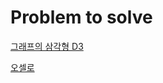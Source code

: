 # Problem to solve
[그래프의 삼각형 D3](https://github.com/kr2020lbh/Problem/blob/master/SWEA/D3/SWEA%20%236057.%20%EA%B7%B8%EB%9E%98%ED%94%84%EC%9D%98%20%EC%82%BC%EA%B0%81%ED%98%95%20D3%20FAIL.ipynb)

[오셀로](https://github.com/kr2020lbh/Problem/blob/master/SWEA/D3/FAIL_SWEA_4615.py)
